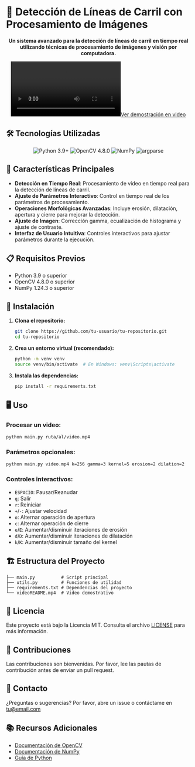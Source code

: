 # 🚗 Detección de Líneas de Carril con Procesamiento de Imágenes

<div align="center">

**Un sistema avanzado para la detección de líneas de carril en tiempo real utilizando técnicas de procesamiento de imágenes y visión por computadora.**

[![Ver demostración en video](./videoREADME.mp4)](./videoREADME.mp4)

</div>

## 🛠️ Tecnologías Utilizadas

<p align="center">
  <img src="https://img.shields.io/badge/Python-3.9+-blue?style=for-the-badge&logo=python" alt="Python 3.9+">
  <img src="https://img.shields.io/badge/OpenCV-4.8.0-green?style=for-the-badge&logo=opencv" alt="OpenCV 4.8.0">
  <img src="https://img.shields.io/badge/numpy-1.24.3-blue?style=for-the-badge&logo=numpy" alt="NumPy">
  <img src="https://img.shields.io/badge/argparse-1.4.0-lightgrey?style=for-the-badge" alt="argparse">
</p>

## 🌟 Características Principales

- **Detección en Tiempo Real**: Procesamiento de video en tiempo real para la detección de líneas de carril.
- **Ajuste de Parámetros Interactivo**: Control en tiempo real de los parámetros de procesamiento.
- **Operaciones Morfológicas Avanzadas**: Incluye erosión, dilatación, apertura y cierre para mejorar la detección.
- **Ajuste de Imagen**: Corrección gamma, ecualización de histograma y ajuste de contraste.
- **Interfaz de Usuario Intuitiva**: Controles interactivos para ajustar parámetros durante la ejecución.

## 📋 Requisitos Previos

- Python 3.9 o superior
- OpenCV 4.8.0 o superior
- NumPy 1.24.3 o superior

## 🚀 Instalación

1. **Clona el repositorio:**
   ```bash
   git clone https://github.com/tu-usuario/tu-repositorio.git
   cd tu-repositorio
   ```

2. **Crea un entorno virtual (recomendado):**
   ```bash
   python -m venv venv
   source venv/bin/activate  # En Windows: venv\Scripts\activate
   ```

3. **Instala las dependencias:**
   ```bash
   pip install -r requirements.txt
   ```

## 🖥️ Uso

### Procesar un video:
```bash
python main.py ruta/al/video.mp4
```

### Parámetros opcionales:
```bash
python main.py video.mp4 k=256 gamma=3 kernel=5 erosion=2 dilation=2
```

### Controles interactivos:
- `ESPACIO`: Pausar/Reanudar
- `q`: Salir
- `r`: Reiniciar
- `+`/`-`: Ajustar velocidad
- `o`: Alternar operación de apertura
- `c`: Alternar operación de cierre
- `e`/`E`: Aumentar/disminuir iteraciones de erosión
- `d`/`D`: Aumentar/disminuir iteraciones de dilatación
- `k`/`K`: Aumentar/disminuir tamaño del kernel

## 🏗️ Estructura del Proyecto

```
├── main.py          # Script principal
├── utils.py         # Funciones de utilidad
├── requirements.txt # Dependencias del proyecto
└── videoREADME.mp4  # Video demostrativo
```

## 📝 Licencia

Este proyecto está bajo la Licencia MIT. Consulta el archivo [LICENSE](LICENSE) para más información.

## 🤝 Contribuciones

Las contribuciones son bienvenidas. Por favor, lee las pautas de contribución antes de enviar un pull request.

## 📧 Contacto

¿Preguntas o sugerencias? Por favor, abre un issue o contáctame en [tu@email.com](mailto:tu@email.com)

## 📚 Recursos Adicionales

- [Documentación de OpenCV](https://docs.opencv.org/4.8.0/)
- [Documentación de NumPy](https://numpy.org/doc/stable/)
- [Guía de Python](https://docs.python.org/3/)